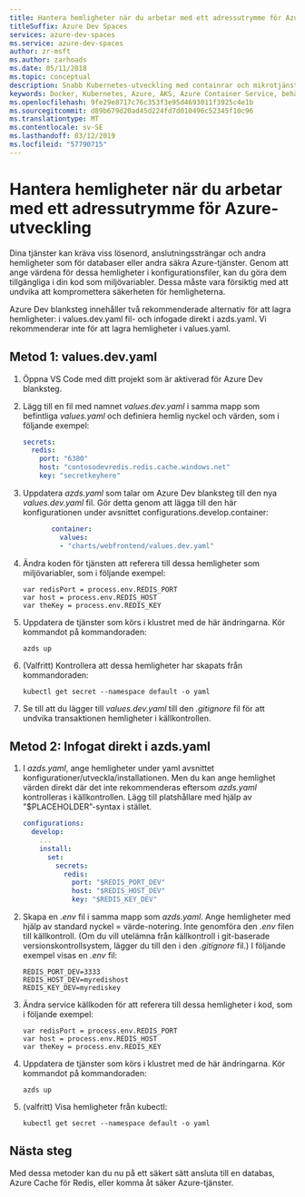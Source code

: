 ```yaml
---
title: Hantera hemligheter när du arbetar med ett adressutrymme för Azure-utveckling
titleSuffix: Azure Dev Spaces
services: azure-dev-spaces
ms.service: azure-dev-spaces
author: zr-msft
ms.author: zarhoads
ms.date: 05/11/2018
ms.topic: conceptual
description: Snabb Kubernetes-utveckling med containrar och mikrotjänster i Azure
keywords: Docker, Kubernetes, Azure, AKS, Azure Container Service, behållare
ms.openlocfilehash: 9fe29e8717c76c353f3e95d4693011f3925c4e1b
ms.sourcegitcommit: d89b679d20ad45d224fd7d010496c52345f10c96
ms.translationtype: MT
ms.contentlocale: sv-SE
ms.lasthandoff: 03/12/2019
ms.locfileid: "57790715"
---
```

# <a name="how-to-manage-secrets-when-working-with-an-azure-dev-space"></a>Hantera hemligheter när du arbetar med ett adressutrymme för Azure-utveckling

Dina tjänster kan kräva viss lösenord, anslutningssträngar och andra hemligheter som för databaser eller andra säkra Azure-tjänster. Genom att ange värdena för dessa hemligheter i konfigurationsfiler, kan du göra dem tillgängliga i din kod som miljövariabler.  Dessa måste vara försiktig med att undvika att kompromettera säkerheten för hemligheterna.

Azure Dev blanksteg innehåller två rekommenderade alternativ för att lagra hemligheter: i values.dev.yaml fil- och infogade direkt i azds.yaml. Vi rekommenderar inte för att lagra hemligheter i values.yaml.
 
## <a name="method-1-valuesdevyaml"></a>Metod 1: values.dev.yaml
1. Öppna VS Code med ditt projekt som är aktiverad för Azure Dev blanksteg.
2. Lägg till en fil med namnet _values.dev.yaml_ i samma mapp som befintliga _values.yaml_ och definiera hemlig nyckel och värden, som i följande exempel:

    ```yaml
    secrets:
      redis:
        port: "6380"
        host: "contosodevredis.redis.cache.windows.net"
        key: "secretkeyhere"
    ```
     
3. Uppdatera _azds.yaml_ som talar om Azure Dev blanksteg till den nya _values.dev.yaml_ fil. Gör detta genom att lägga till den här konfigurationen under avsnittet configurations.develop.container:

    ```yaml
           container:
             values:
             - "charts/webfrontend/values.dev.yaml"
    ```
 
4. Ändra koden för tjänsten att referera till dessa hemligheter som miljövariabler, som i följande exempel:

    ```
    var redisPort = process.env.REDIS_PORT
    var host = process.env.REDIS_HOST
    var theKey = process.env.REDIS_KEY
    ```
    
5. Uppdatera de tjänster som körs i klustret med de här ändringarna. Kör kommandot på kommandoraden:

    ```
    azds up
    ```
 
6. (Valfritt) Kontrollera att dessa hemligheter har skapats från kommandoraden:

      ```
      kubectl get secret --namespace default -o yaml 
      ```

7. Se till att du lägger till _values.dev.yaml_ till den _.gitignore_ fil för att undvika transaktionen hemligheter i källkontrollen.
 
 
## <a name="method-2-inline-directly-in-azdsyaml"></a>Metod 2: Infogat direkt i azds.yaml
1.  I _azds.yaml_, ange hemligheter under yaml avsnittet konfigurationer/utveckla/installationen. Men du kan ange hemlighet värden direkt där det inte rekommenderas eftersom _azds.yaml_ kontrolleras i källkontrollen. Lägg till platshållare med hjälp av ”$PLACEHOLDER”-syntax i stället.

    ```yaml
    configurations:
      develop:
        ...
        install:
          set:
            secrets:
              redis:
                port: "$REDIS_PORT_DEV"
                host: "$REDIS_HOST_DEV"
                key: "$REDIS_KEY_DEV"
    ```
     
2.  Skapa en _.env_ fil i samma mapp som _azds.yaml_. Ange hemligheter med hjälp av standard nyckel = värde-notering. Inte genomföra den _.env_ filen till källkontroll. (Om du vill utelämna från källkontroll i git-baserade versionskontrollsystem, lägger du till den i den _.gitignore_ fil.) I följande exempel visas en _.env_ fil:

    ```
    REDIS_PORT_DEV=3333
    REDIS_HOST_DEV=myredishost
    REDIS_KEY_DEV=myrediskey
    ```
2.  Ändra service källkoden för att referera till dessa hemligheter i kod, som i följande exempel:

    ```
    var redisPort = process.env.REDIS_PORT
    var host = process.env.REDIS_HOST
    var theKey = process.env.REDIS_KEY
    ```
 
3.  Uppdatera de tjänster som körs i klustret med de här ändringarna. Kör kommandot på kommandoraden:

    ```
    azds up
    ```

4.  (valfritt) Visa hemligheter från kubectl:

    ```
    kubectl get secret --namespace default -o yaml
    ```

## <a name="next-steps"></a>Nästa steg

Med dessa metoder kan du nu på ett säkert sätt ansluta till en databas, Azure Cache för Redis, eller komma åt säker Azure-tjänster.
 
